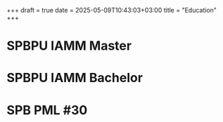 +++ 
draft = true
date = 2025-05-09T10:43:03+03:00
title = "Education"
+++

# SPBPU IAMM Master
# SPBPU IAMM Bachelor
# SPB PML #30
